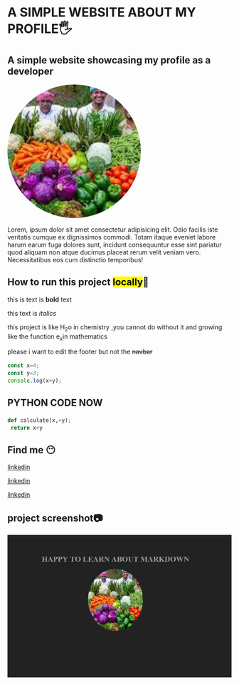 # A SIMPLE WEBSITE ABOUT MY PROFILE🖐
## A simple website showcasing my profile as a developer

<img src="vegetables.jpg" alt="testing" width="300"   height="300" style="border-radius:50%">

Lorem, ipsum dolor sit amet consectetur adipisicing elit. 
    Odio facilis iste veritatis cumque ex dignissimos commodi.
     Totam itaque eveniet labore harum earum fuga dolores sunt,
      incidunt consequuntur esse sint pariatur quod aliquam non atque ducimus placeat rerum velit veniam vero.
     Necessitatibus eos cum distinctio temporibus!

 ## How to run this project <mark>locally</mark>🎅

 this is text is __bold__ text

 this text is  *italics*

 this project is like H<sub>2</sub>o in chemistry ,you cannot do without it and growing like the  function e<sub>x</sub>in mathematics

 <!-- mutiple consecutive  blank lines  -->

 please i want to edit the footer but not the ~~navbar~~

 ```js
 const x=4;
 const y=3;
 console.log(x+y);


 ```
 ## PYTHON CODE NOW
 ```python
 def calculate(x,+y);
  return x+y
  ```
  ## Find me 😶
  [linkedin](https://linkedin.com)

[linkedin](https://linkedin.com)

[linkedin](https://linkedin.com)

## project screenshot📷
![Alt text](image.png)


